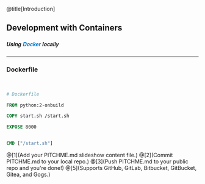 @title[Introduction]
## Development with Containers
##### <span style="font-family:Helvetica Neue; font-weight:bold">Using <span style="color:#0075c9">Docker</span> locally</span>

---


### <span class="gold">Dockerfile</span>
<br>

```Dockerfile
# Dockerfile

FROM python:2-onbuild

COPY start.sh /start.sh

EXPOSE 8000


CMD ["/start.sh"]
```

@[1](Add your PITCHME.md slideshow content file.)
@[2](Commit PITCHME.md to your local repo.)
@[3](Push PITCHME.md to your public repo and you're done!)
@[5](Supports GitHub, GitLab, Bitbucket, GitBucket, Gitea, and Gogs.)